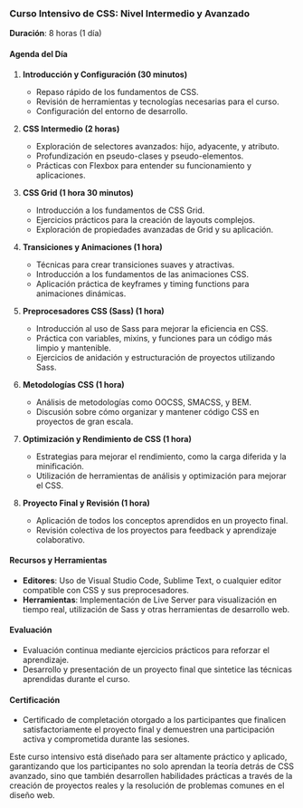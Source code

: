 ### Curso Intensivo de CSS: Nivel Intermedio y Avanzado
**Duración**: 8 horas (1 día)

#### **Agenda del Día**
1. **Introducción y Configuración (30 minutos)**
   - Repaso rápido de los fundamentos de CSS.
   - Revisión de herramientas y tecnologías necesarias para el curso.
   - Configuración del entorno de desarrollo.

2. **CSS Intermedio (2 horas)**
   - Exploración de selectores avanzados: hijo, adyacente, y atributo.
   - Profundización en pseudo-clases y pseudo-elementos.
   - Prácticas con Flexbox para entender su funcionamiento y aplicaciones.

3. **CSS Grid (1 hora 30 minutos)**
   - Introducción a los fundamentos de CSS Grid.
   - Ejercicios prácticos para la creación de layouts complejos.
   - Exploración de propiedades avanzadas de Grid y su aplicación.

4. **Transiciones y Animaciones (1 hora)**
   - Técnicas para crear transiciones suaves y atractivas.
   - Introducción a los fundamentos de las animaciones CSS.
   - Aplicación práctica de keyframes y timing functions para animaciones dinámicas.

5. **Preprocesadores CSS (Sass) (1 hora)**
   - Introducción al uso de Sass para mejorar la eficiencia en CSS.
   - Práctica con variables, mixins, y funciones para un código más limpio y mantenible.
   - Ejercicios de anidación y estructuración de proyectos utilizando Sass.

6. **Metodologías CSS (1 hora)**
   - Análisis de metodologías como OOCSS, SMACSS, y BEM.
   - Discusión sobre cómo organizar y mantener código CSS en proyectos de gran escala.

7. **Optimización y Rendimiento de CSS (1 hora)**
   - Estrategias para mejorar el rendimiento, como la carga diferida y la minificación.
   - Utilización de herramientas de análisis y optimización para mejorar el CSS.

8. **Proyecto Final y Revisión (1 hora)**
   - Aplicación de todos los conceptos aprendidos en un proyecto final.
   - Revisión colectiva de los proyectos para feedback y aprendizaje colaborativo.

#### **Recursos y Herramientas**
- **Editores**: Uso de Visual Studio Code, Sublime Text, o cualquier editor compatible con CSS y sus preprocesadores.
- **Herramientas**: Implementación de Live Server para visualización en tiempo real, utilización de Sass y otras herramientas de desarrollo web.

#### **Evaluación**
- Evaluación continua mediante ejercicios prácticos para reforzar el aprendizaje.
- Desarrollo y presentación de un proyecto final que sintetice las técnicas aprendidas durante el curso.

#### **Certificación**
- Certificado de completación otorgado a los participantes que finalicen satisfactoriamente el proyecto final y demuestren una participación activa y comprometida durante las sesiones.

Este curso intensivo está diseñado para ser altamente práctico y aplicado, garantizando que los participantes no solo aprendan la teoría detrás de CSS avanzado, sino que también desarrollen habilidades prácticas a través de la creación de proyectos reales y la resolución de problemas comunes en el diseño web.